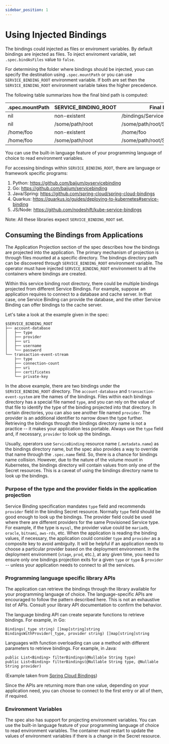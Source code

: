 ```yaml
---
sidebar_position: 1
---
```


# Using Injected Bindings

The bindings could injected as files or enviroment variables. By default
bindings are injected as files.  To inject enviroment variable, set
`.spec.bindAsFiles` value to `false`.

For determining the folder where bindings should be injected, youo can specify
the destination using `.spec.mountPath` or you can use `SERVICE_BINDING_ROOT`
environment variable.  If both are set then the `SERVICE_BINDING_ROOT`
environment variable takes the higher precedence.

The following table summarizes how the final bind path is computed:

| .spec.mountPath | SERVICE_BINDING_ROOT  | Final Bind Path                      |
| --------------- | --------------------- | ------------------------------------ |
| nil             | non-existent          | /bindings/ServiceBinding_Name        |
| nil             | /some/path/root       | /some/path/root/ServiceBinding_Name  |
| /home/foo       | non-existent          | /home/foo                            |
| /home/foo       | /some/path/root       | /some/path/root/ServiceBinding_Name  |

You can use the built-in language feature of your programming language of choice
to read environment variables.

For accessing bindings within `SERVICE_BINDING_ROOT`, there are language or
framework specific programs:

1. Python: https://github.com/baijum/pyservicebinding
2. Go: https://github.com/baijum/servicebinding
3. Java/Spring: https://github.com/spring-cloud/spring-cloud-bindings
4. Quarkus: https://quarkus.io/guides/deploying-to-kubernetes#service-binding
5. JS/Node: https://github.com/nodeshift/kube-service-bindings

Note: All these libraries expect `SERVICE_BINDING_ROOT` set.

## Consuming the Bindings from Applications

The Application Projection section of the spec describes how the bindings are
projected into the application.  The primary mechanism of projection is through
files mounted at a specific directory.  The bindings directory path can be
discovered through `SERVICE_BINDING_ROOT` environment variable.  The operator
must have injected `SERVICE_BINDING_ROOT` environment to all the containers
where bindings are created.

Within this service binding root directory, there could be multiple bindings
projected from different Service Bindings.  For example, suppose an application
requires to connect to a database and cache server. In that case, one Service
Binding can provide the database, and the other Service Binding can offer
bindings to the cache server.

Let's take a look at the example given in the spec:

```
$SERVICE_BINDING_ROOT
├── account-database
│   ├── type
│   ├── provider
│   ├── uri
│   ├── username
│   └── password
└── transaction-event-stream
    ├── type
    ├── connection-count
    ├── uri
    ├── certificates
    └── private-key
```

In the above example, there are two bindings under the `SERVICE_BINDING_ROOT`
directory.  The `account-database` and `transaction-event-system` are the names
of the bindings.  Files within each bindings directory has a special file named
`type`, and you can rely on the value of that file to identify the type of the
binding projected into that directory.  In certain directories, you can also see
another file named `provider`.  The provider is an additional identifier to
narrow down the type further.  Retrieving the bindings through the bindings
directory name is not a practice -- it makes your application less portable.
Always use the `type` field and, if necessary, `provider` to look up the
bindings.

Usually, operators use `ServiceBinding` resource name (`.metadata.name`) as the
bindings directory name, but the spec also provides a way to override that name
through the `.spec.name` field. So, there is a chance for bindings name
collision.  However, due to the nature of the volume mount in Kubernetes, the
bindings directory will contain values from only one of the Secret resources.
This is a caveat of using the bindings directory name to look up the bindings.

### Purpose of the type and the provider fields in the application projection

Service Binding specification mandates `type` field and recommends `provider`
field in the binding Secret resource.  Normally `type` field should be good
enough to look up the bindings.  The provider field could be used where there
are different providers for the same Provisioned Service type.  For example, if
the type is `mysql`, the provider value could be `mariadb`, `oracle`, `bitnami`,
`aws-rds`, etc.  When the application is reading the binding values, if
necessary, the application could consider `type` and `provider` as a composite
key to avoid ambiguity.  It will be helpful if an application needs to choose a
particular provider based on the deployment environment.  In the deployment
environment (`stage`, `prod`, etc.), at any given time, you need to ensure only
one bindings projection exits for a given `type` or `type` & `provider` --
unless your application needs to connect to all the services.

### Programming language specific library APIs

The application can retrieve the bindings through the library available for your
programming language of choice.  The language-specific APIs are encouraged to
follow the pattern described here.  This is not an exhaustive list of APIs.
Consult your library API documentation to confirm the behavior.

The language binding API can create separate functions to retrieve bindings. For
example, in Go:

```
Bindings(_type string) []map[string]string
BindingsWithProvider(_type, provider string) []map[string]string
```

Languages with function overloading can use a method with different parameters
to retrieve bindings. For example, in Java:

```
public List<Binding> filterBindings(@Nullable String type)
public List<Binding> filterBindings(@Nullable String type, @Nullable String provider)
```

(Example taken from [Spring Cloud
Bindings](https://github.com/spring-cloud/spring-cloud-bindings))

Since the APIs are returning more than one value, depending on your application
need, you can choose to connect to the first entry or all of them, if required.

### Environment Variables

The spec also has support for projecting environment variables.  You can use the
built-in language feature of your programming language of choice to read
environment variables.  The container must restart to update the values of
environment variables if there is a change in the Secret resource.
